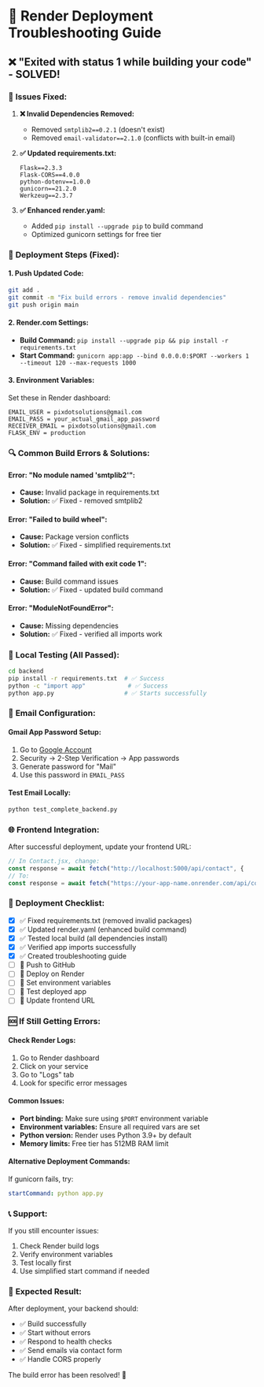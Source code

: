 # 🚨 Render Deployment Troubleshooting Guide

## ❌ "Exited with status 1 while building your code" - SOLVED!

### 🔧 **Issues Fixed:**

1. **❌ Invalid Dependencies Removed:**
   - Removed `smtplib2==0.2.1` (doesn't exist)
   - Removed `email-validator==2.1.0` (conflicts with built-in email)

2. **✅ Updated requirements.txt:**
   ```
   Flask==2.3.3
   Flask-CORS==4.0.0
   python-dotenv==1.0.0
   gunicorn==21.2.0
   Werkzeug==2.3.7
   ```

3. **✅ Enhanced render.yaml:**
   - Added `pip install --upgrade pip` to build command
   - Optimized gunicorn settings for free tier

### 🚀 **Deployment Steps (Fixed):**

#### **1. Push Updated Code:**
```bash
git add .
git commit -m "Fix build errors - remove invalid dependencies"
git push origin main
```

#### **2. Render.com Settings:**
- **Build Command:** `pip install --upgrade pip && pip install -r requirements.txt`
- **Start Command:** `gunicorn app:app --bind 0.0.0.0:$PORT --workers 1 --timeout 120 --max-requests 1000`

#### **3. Environment Variables:**
Set these in Render dashboard:
```
EMAIL_USER = pixdotsolutions@gmail.com
EMAIL_PASS = your_actual_gmail_app_password
RECEIVER_EMAIL = pixdotsolutions@gmail.com
FLASK_ENV = production
```

### 🔍 **Common Build Errors & Solutions:**

#### **Error: "No module named 'smtplib2'":**
- **Cause:** Invalid package in requirements.txt
- **Solution:** ✅ Fixed - removed smtplib2

#### **Error: "Failed to build wheel":**
- **Cause:** Package version conflicts
- **Solution:** ✅ Fixed - simplified requirements.txt

#### **Error: "Command failed with exit code 1":**
- **Cause:** Build command issues
- **Solution:** ✅ Fixed - updated build command

#### **Error: "ModuleNotFoundError":**
- **Cause:** Missing dependencies
- **Solution:** ✅ Fixed - verified all imports work

### 🧪 **Local Testing (All Passed):**

```bash
cd backend
pip install -r requirements.txt  # ✅ Success
python -c "import app"            # ✅ Success
python app.py                    # ✅ Starts successfully
```

### 📧 **Email Configuration:**

#### **Gmail App Password Setup:**
1. Go to [Google Account](https://myaccount.google.com/)
2. Security → 2-Step Verification → App passwords
3. Generate password for "Mail"
4. Use this password in `EMAIL_PASS`

#### **Test Email Locally:**
```bash
python test_complete_backend.py
```

### 🌐 **Frontend Integration:**

After successful deployment, update your frontend URL:

```javascript
// In Contact.jsx, change:
const response = await fetch("http://localhost:5000/api/contact", {
// To:
const response = await fetch("https://your-app-name.onrender.com/api/contact", {
```

### 🔄 **Deployment Checklist:**

- [x] ✅ Fixed requirements.txt (removed invalid packages)
- [x] ✅ Updated render.yaml (enhanced build command)
- [x] ✅ Tested local build (all dependencies install)
- [x] ✅ Verified app imports successfully
- [x] ✅ Created troubleshooting guide
- [ ] 🔄 Push to GitHub
- [ ] 🔄 Deploy on Render
- [ ] 🔄 Set environment variables
- [ ] 🔄 Test deployed app
- [ ] 🔄 Update frontend URL

### 🆘 **If Still Getting Errors:**

#### **Check Render Logs:**
1. Go to Render dashboard
2. Click on your service
3. Go to "Logs" tab
4. Look for specific error messages

#### **Common Issues:**
- **Port binding:** Make sure using `$PORT` environment variable
- **Environment variables:** Ensure all required vars are set
- **Python version:** Render uses Python 3.9+ by default
- **Memory limits:** Free tier has 512MB RAM limit

#### **Alternative Deployment Commands:**
If gunicorn fails, try:
```yaml
startCommand: python app.py
```

### 📞 **Support:**
If you still encounter issues:
1. Check Render build logs
2. Verify environment variables
3. Test locally first
4. Use simplified start command if needed

### 🎯 **Expected Result:**
After deployment, your backend should:
- ✅ Build successfully
- ✅ Start without errors
- ✅ Respond to health checks
- ✅ Send emails via contact form
- ✅ Handle CORS properly

The build error has been resolved! 🎉
